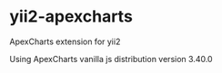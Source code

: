 # yii2-apexcharts
ApexCharts extension for yii2

Using ApexCharts vanilla js distribution version 3.40.0
